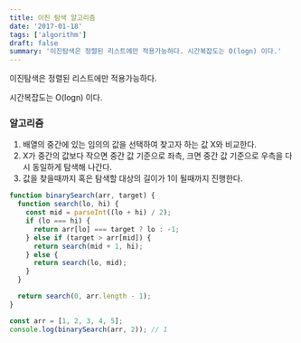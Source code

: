 ```yaml
---
title: 이진 탐색 알고리즘
date: '2017-01-18'
tags: ['algorithm']
draft: false
summary: '이진탐색은 정렬된 리스트에만 적용가능하다. 시간복잡도는 O(logn) 이다.'
---
```


이진탐색은 정렬된 리스트에만 적용가능하다.

시간복잡도는 O(logn) 이다.

### 알고리즘

1. 배열의 중간에 있는 임의의 값을 선택하여 찾고자 하는 값 X와 비교한다.
2. X가 중간의 값보다 작으면 중간 값 기준으로 좌측, 크면 중간 값 기준으로 우측을 다시 동일하게 탐색해 나간다.
3. 값을 찾을때까지 혹은 탐색할 대상의 길이가 1이 될때까지 진행한다.

```javascript
function binarySearch(arr, target) {
  function search(lo, hi) {
    const mid = parseInt((lo + hi) / 2);
    if (lo === hi) {
      return arr[lo] === target ? lo : -1;
    } else if (target > arr[mid]) {
      return search(mid + 1, hi);
    } else {
      return search(lo, mid);
    }
  }

  return search(0, arr.length - 1);
}

const arr = [1, 2, 3, 4, 5];
console.log(binarySearch(arr, 2)); // 1
```
